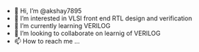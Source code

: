 - 👋 Hi, I’m @akshay7895
- 👀 I’m interested in VLSI front end RTL design and verification
- 🌱 I’m currently learning VERILOG 
- 💞️ I’m looking to collaborate on learnig of VERILOG
- 📫 How to reach me ...

<!---
akshay7895/akshay7895 is a ✨ special ✨ repository because its `README.md` (this file) appears on your GitHub profile.
You can click the Preview link to take a look at your changes.
--->

